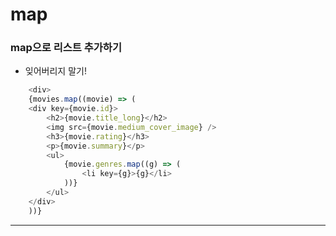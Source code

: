 # map

### map으로 리스트 추가하기

- 잊어버리지 말기!

```javascript
    <div>
    {movies.map((movie) => (
    <div key={movie.id}>
        <h2>{movie.title_long}</h2>
        <img src={movie.medium_cover_image} />
        <h3>{movie.rating}</h3>
        <p>{movie.summary}</p>
        <ul>
            {movie.genres.map((g) => (
                <li key={g}>{g}</li>
            ))}
        </ul>
    </div>
    ))}
```

---
